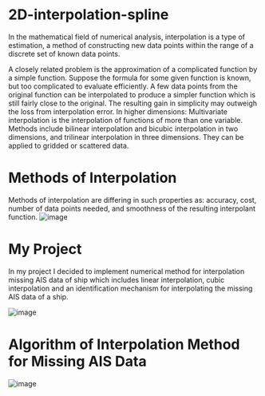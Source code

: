 # 2D-interpolation-spline
In the mathematical field of numerical analysis, interpolation is a type of estimation, a method of constructing new data points within the range of a discrete set of known data points.

A closely related problem is the approximation of a complicated function by a simple function. Suppose the formula for some given function is known, but too complicated to evaluate efficiently. A few data points from the original function can be interpolated to produce a simpler function which is still fairly close to the original. The resulting gain in simplicity may outweigh the loss from interpolation error.
In higher dimensions: Multivariate interpolation is the interpolation of functions of more than one variable. Methods include bilinear interpolation and bicubic interpolation in two dimensions, and trilinear interpolation in three dimensions. They can be applied to gridded or scattered data.


# Methods of Interpolation
Methods of interpolation are differing in such properties as: accuracy, cost, number of data points needed, and smoothness of the resulting interpolant function.
![image](https://user-images.githubusercontent.com/90917375/138883479-976377bf-30dd-423a-90c6-970750d509b4.png)


# My Project
In my project I decided to implement numerical method for interpolation missing AIS data of ship which includes linear interpolation, cubic interpolation and an identification mechanism for interpolating the missing AIS data of a ship.

![image](https://user-images.githubusercontent.com/90917375/138882592-1ee4945e-932a-41c9-b8a2-4efc702469fe.png)


# Algorithm of Interpolation Method for Missing AIS Data
![image](https://user-images.githubusercontent.com/90917375/138879943-e8353325-7551-4f4f-a204-2d0f30cd875f.png)


